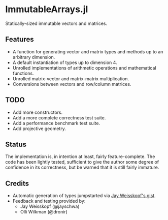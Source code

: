 # ImmutableArrays.jl

Statically-sized immutable vectors and matrices.


## Features

- A function for generating vector and matrix types and methods up to
  an arbitrary dimension.
- A default instantiation of types up to dimension 4.
- Unrolled implementations of arithmetic operations 
  and mathematical functions.
- Unrolled matrix-vector and matrix-matrix multiplication.
- Conversions between vectors and row/column matrices.


## TODO

- Add more constructors.
- Add a more complete correctness test suite.
- Add a performance benchmark test suite.
- Add projective geometry.


## Status

The implementation is, in intention at least, fairly feature-complete.
The code has been lightly tested,
sufficient to give the author some degree of confidence in its correctness, 
but be warned that it is still fairly immature.


## Credits

- Automatic generation of types jumpstarted via 
  [Jay Weisskopf's gist](https://gist.github.com/jayschwa/5250636).
- Feedback and testing provided by:
	- Jay Weisskopf (@jayschwa)
	- Olli Wilkman (@dronir)
